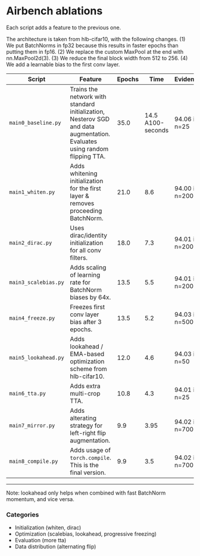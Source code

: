 # Airbench ablations

Each script adds a feature to the previous one.

The architecture is taken from hlb-cifar10, with the following changes. (1) We put BatchNorms in fp32
because this results in faster epochs than putting them in fp16. (2) We replace the custom MaxPool at
the end with nn.MaxPool2d(3). (3) We reduce the final block width from 512 to 256. (4) We add a
learnable bias to the first conv layer.

| Script | Feature | Epochs | Time | Evidence |
| - | - | - | - | - |
| `main0_baseline.py` | Trains the network with standard initialization, Nesterov SGD and data augmentation. Evaluates using random flipping TTA. | 35.0 | 14.5 A100-seconds | 94.06 in n=25 |
| `main1_whiten.py` | Adds whitening initialization for the first layer & removes proceeding BatchNorm. | 21.0 | 8.6 | 94.00 in n=200 |
| `main2_dirac.py` | Uses dirac/identity initialization for all conv filters. | 18.0 | 7.3 | 94.01 in n=200 |
| `main3_scalebias.py` | Adds scaling of learning rate for BatchNorm biases by 64x. | 13.5 | 5.5 | 94.01 in n=200 |
| `main4_freeze.py` | Freezes first conv layer bias after 3 epochs. | 13.5 | 5.2 | 94.03 in n=500 |
| `main5_lookahead.py` | Adds lookahead / EMA-based optimization scheme from hlb-cifar10. | 12.0 | 4.6 | 94.03 in n=50 |
| `main6_tta.py` | Adds extra multi-crop TTA. | 10.8 | 4.3 | 94.01 in n=25 |
| `main7_mirror.py` | Adds alterating strategy for left-right flip augmentation. | 9.9 | 3.95 | 94.02 in n=700 |
| `main8_compile.py` | Adds usage of `torch.compile`. This is the final version. | 9.9 | 3.5 | 94.02 in n=700 |

---
Note: lookahead only helps when combined with fast BatchNorm momentum, and vice versa.

### Categories
* Initialization (whiten, dirac)
* Optimization (scalebias, lookahead, progressive freezing)
* Evaluation (more tta)
* Data distribution (alternating flip)

